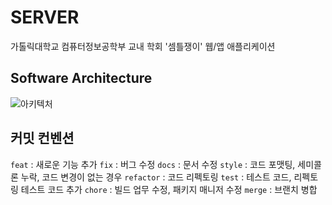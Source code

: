 # SERVER
가톨릭대학교 컴퓨터정보공학부 교내 학회 '셈틀쟁이' 웹/앱 애플리케이션

## Software Architecture
![아키텍처](https://user-images.githubusercontent.com/74559561/229963945-ef923357-aace-4f59-8078-109561631db4.png)

## 커밋 컨벤션
`feat` : 새로운 기능 추가
`fix` : 버그 수정
`docs` : 문서 수정
`style` : 코드 포맷팅, 세미콜론 누락, 코드 변경이 없는 경우
`refactor` : 코드 리펙토링
`test` : 테스트 코드, 리펙토링 테스트 코드 추가
`chore` : 빌드 업무 수정, 패키지 매니저 수정
`merge` : 브랜치 병합
